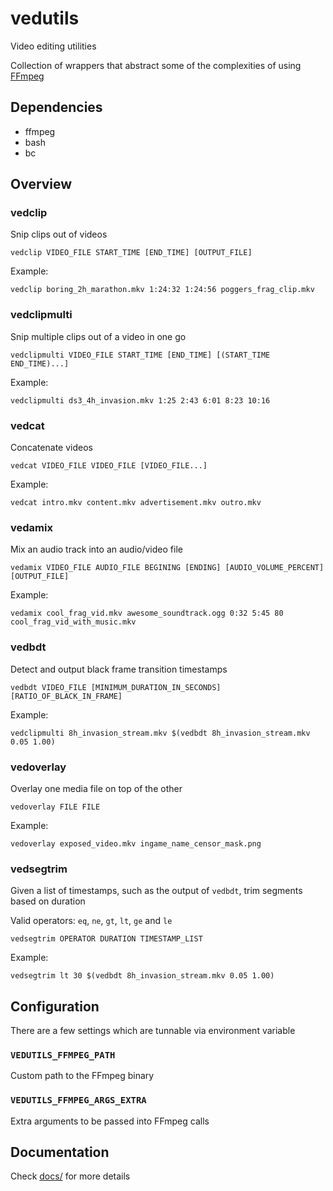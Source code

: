 # vedutils

Video editing utilities

Collection of wrappers that abstract some of the complexities of using [FFmpeg](https://ffmpeg.org/)



## Dependencies

- ffmpeg
- bash
- bc



## Overview


### vedclip

Snip clips out of videos

```
vedclip VIDEO_FILE START_TIME [END_TIME] [OUTPUT_FILE]
```

 Example:

```
vedclip boring_2h_marathon.mkv 1:24:32 1:24:56 poggers_frag_clip.mkv
```


### vedclipmulti

Snip multiple clips out of a video in one go

```
vedclipmulti VIDEO_FILE START_TIME [END_TIME] [(START_TIME END_TIME)...]
```

 Example:

```
vedclipmulti ds3_4h_invasion.mkv 1:25 2:43 6:01 8:23 10:16
```


### vedcat

Concatenate videos

```
vedcat VIDEO_FILE VIDEO_FILE [VIDEO_FILE...]
```

 Example:

```
vedcat intro.mkv content.mkv advertisement.mkv outro.mkv
```


### vedamix

Mix an audio track into an audio/video file

```
vedamix VIDEO_FILE AUDIO_FILE BEGINING [ENDING] [AUDIO_VOLUME_PERCENT] [OUTPUT_FILE]
```

 Example:

```
vedamix cool_frag_vid.mkv awesome_soundtrack.ogg 0:32 5:45 80 cool_frag_vid_with_music.mkv
```


### vedbdt

Detect and output black frame transition timestamps

```
vedbdt VIDEO_FILE [MINIMUM_DURATION_IN_SECONDS] [RATIO_OF_BLACK_IN_FRAME]
```

Example:

```
vedclipmulti 8h_invasion_stream.mkv $(vedbdt 8h_invasion_stream.mkv 0.05 1.00)
```


### vedoverlay

Overlay one media file on top of the other

```
vedoverlay FILE FILE
```

Example:

```
vedoverlay exposed_video.mkv ingame_name_censor_mask.png
```


### vedsegtrim

Given a list of timestamps, such as the output of `vedbdt`, trim segments based on duration

Valid operators: `eq`, `ne`, `gt`, `lt`, `ge` and `le`

```
vedsegtrim OPERATOR DURATION TIMESTAMP_LIST
```

Example:

```
vedsegtrim lt 30 $(vedbdt 8h_invasion_stream.mkv 0.05 1.00)
```



## Configuration

There are a few settings which are tunnable via environment variable

### `VEDUTILS_FFMPEG_PATH`

Custom path to the FFmpeg binary

### `VEDUTILS_FFMPEG_ARGS_EXTRA`

Extra arguments to be passed into FFmpeg calls



## Documentation

Check [docs/](docs) for more details
